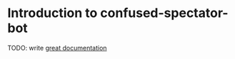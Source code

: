 # Introduction to confused-spectator-bot

TODO: write [great documentation](http://jacobian.org/writing/what-to-write/)
